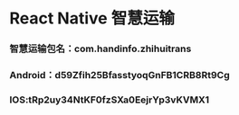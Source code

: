 # React Native 智慧运输
### 智慧运输包名：com.handinfo.zhihuitrans
### Android：d59Zfih25BfasstyoqGnFB1CRB8Rt9Cg
### IOS:tRp2uy34NtKF0fzSXa0EejrYp3vKVMX1